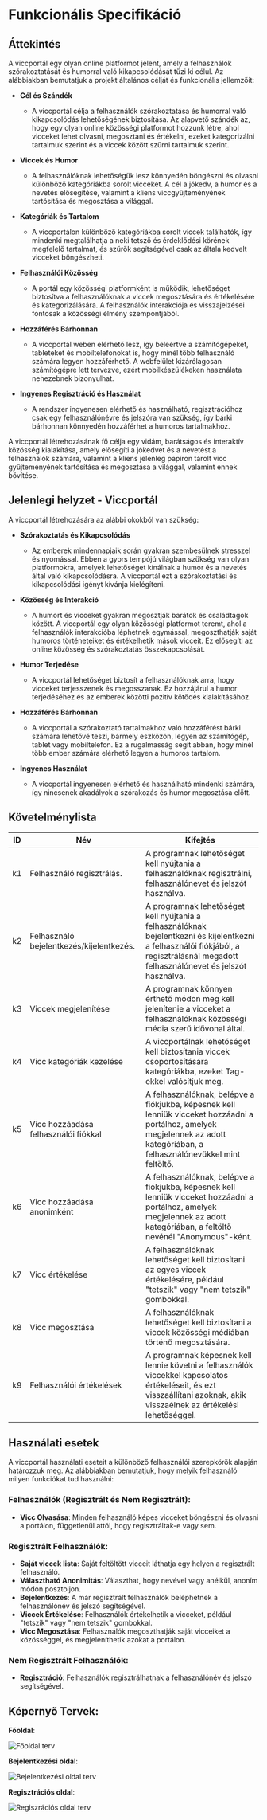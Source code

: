 # Funkcionális Specifikáció

## Áttekintés
A viccportál egy olyan online platformot jelent, amely a felhasználók szórakoztatását és humorral való kikapcsolódását tűzi ki célul. Az alábbiakban bemutatjuk a projekt általános célját és funkcionális jellemzőit:

- **Cél és Szándék**
    * A viccportál célja a felhasználók szórakoztatása és humorral való kikapcsolódás lehetőségének biztosítása. Az alapvető szándék az, hogy egy olyan online közösségi platformot hozzunk létre, ahol vicceket lehet olvasni, megosztani és értékelni, ezeket kategorizálni tartalmuk szerint és a viccek között szűrni tartalmuk szerint.

- **Viccek és Humor**
    * A felhasználóknak lehetőségük lesz könnyedén böngészni és olvasni különböző kategóriákba sorolt vicceket. A cél a jókedv, a humor és a nevetés elősegítése, valamint a kliens viccgyűjteményének tartósítása és megosztása a világgal.

- **Kategóriák és Tartalom**
    * A viccportálon különböző kategóriákba sorolt viccek találhatók, így mindenki megtalálhatja a neki tetsző és érdeklődési körének megfelelő tartalmat, és szűrők segítségével csak az általa kedvelt vicceket böngészheti.

- **Felhasználói Közösség**
    * A portál egy közösségi platformként is működik, lehetőséget biztosítva a felhasználóknak a viccek megosztására és értékelésére és kategorizálására. A felhasználók interakciója és visszajelzései fontosak a közösségi élmény szempontjából.

- **Hozzáférés Bárhonnan** 
    * A viccportál weben elérhető lesz, így beleértve a számítógépeket, tableteket és mobiltelefonokat is, hogy minél több felhasználó számára legyen hozzáférhető. A webfelület kizárólagosan számítógépre lett tervezve, ezért mobilkészülékeken használata nehezebnek bizonyulhat.

- **Ingyenes Regisztráció és Használat** 
    * A rendszer ingyenesen elérhető és használható, regisztrációhoz csak egy felhasználónévre és jelszóra van szükség, így bárki bárhonnan könnyedén hozzáférhet a humoros tartalmakhoz.

A viccportál létrehozásának fő célja egy vidám, barátságos és interaktív közösség kialakítása, amely elősegíti a jókedvet és a nevetést a felhasználók számára, valamint a kliens jelenleg papíron tárolt vicc gyűjteményének tartósítása és megosztása a világgal, valamint ennek bővítése.

## Jelenlegi helyzet - Viccportál

A viccportál létrehozására az alábbi okokból van szükség:

- **Szórakoztatás és Kikapcsolódás** 
    * Az emberek mindennapjaik során gyakran szembesülnek stresszel és nyomással. Ebben a gyors tempójú világban szükség van olyan platformokra, amelyek lehetőséget kínálnak a humor és a nevetés által való kikapcsolódásra. A viccportál ezt a szórakoztatási és kikapcsolódási igényt kívánja kielégíteni.

- **Közösség és Interakció** 
    * A humort és vicceket gyakran megosztják barátok és családtagok között. A viccportál egy olyan közösségi platformot teremt, ahol a felhasználók interakcióba léphetnek egymással, megoszthatják saját humoros történeteiket és értékelhetik mások vicceit. Ez elősegíti az online közösség és szórakoztatás összekapcsolását.

- **Humor Terjedése**
    * A viccportál lehetőséget biztosít a felhasználóknak arra, hogy vicceket terjesszenek és megosszanak. Ez hozzájárul a humor terjedéséhez és az emberek közötti pozitív kötődés kialakításához.

- **Hozzáférés Bárhonnan** 
    * A viccportál a szórakoztató tartalmakhoz való hozzáférést bárki számára lehetővé teszi, bármely eszközön, legyen az számítógép, tablet vagy mobiltelefon. Ez a rugalmasság segít abban, hogy minél több ember számára elérhető legyen a humoros tartalom.

- **Ingyenes Használat**
    * A viccportál ingyenesen elérhető és használható mindenki számára, így nincsenek akadályok a szórakozás és humor megosztása előtt.

## Követelménylista

| ID | Név                          | Kifejtés                                                                                               |
|----|------------------------------|--------------------------------------------------------------------------------------------------------|
| k1 | Felhasználó regisztrálás.     | A programnak lehetőséget kell nyújtania a felhasználóknak regisztrálni, felhasználónevet és jelszót használva.
| k2 | Felhasználó bejelentkezés/kijelentkezés.     | A programnak lehetőséget kell nyújtania a felhasználóknak bejelentkezni és kijelentkezni a felhasználói fiókjából, a regisztrálásnál megadott felhasználónevet és jelszót használva.
| k3 | Viccek megjelenítése          | A programnak könnyen érthető módon meg kell jelenítenie a vicceket a felhasználóknak közösségi média szerű idővonal által.               |
| k4 | Vicc kategóriák kezelése      | A viccportálnak lehetőséget kell biztosítania viccek csoportosítására kategóriákba, ezeket Tag-ekkel valósítjuk meg. |
| k5 | Vicc hozzáadása felhasználói fiókkal  | A felhasználóknak, belépve a fiókjukba, képesnek kell lenniük vicceket hozzáadni a portálhoz, amelyek megjelennek az adott kategóriában, a felhasználónevükkel mint feltöltő. |
| k6 | Vicc hozzáadása anonimként  | A felhasználóknak, belépve a fiókjukba, képesnek kell lenniük vicceket hozzáadni a portálhoz, amelyek megjelennek az adott kategóriában, a feltöltő nevénél "Anonymous"-ként. |
| k7 | Vicc értékelése               | A felhasználóknak lehetőséget kell biztosítani az egyes viccek értékelésére, például "tetszik" vagy "nem tetszik" gombokkal. |
| k8 | Vicc megosztása               | A felhasználóknak lehetőséget kell biztosítani a viccek közösségi médiában történő megosztására.         |
| k9 | Felhasználói értékelések      | A programnak képesnek kell lennie követni a felhasználók viccekkel kapcsolatos értékeléseit, és ezt visszaállítani azoknak, akik visszaélnek az értékelési lehetőséggel. |

## Használati esetek

A viccportál használati eseteit a különböző felhasználói szerepkörök alapján határozzuk meg. Az alábbiakban bemutatjuk, hogy melyik felhasználó milyen funkciókat tud használni:

### Felhasználók (Regisztrált **és** Nem Regisztrált):
- **Vicc Olvasása**: Minden felhasználó képes vicceket böngészni és olvasni a portálon, függetlenül attól, hogy regisztráltak-e vagy sem.

### Regisztrált Felhasználók:
- **Saját viccek lista**: Saját feltöltött vicceit láthatja egy helyen a regisztrált felhasználó.
- **Választható Anonimitás**: Választhat, hogy nevével vagy anélkül, anoním módon posztoljon.
- **Bejelentkezés**: A már regisztrált felhasználók beléphetnek a felhasználónév és jelszó segítségével.
- **Viccek Értékelése**: Felhasználók értékelhetik a vicceket, például "tetszik" vagy "nem tetszik" gombokkal.
- **Vicc Megosztása**: Felhasználók megoszthatják saját vicceiket a közösséggel, és megjeleníthetik azokat a portálon.

### Nem Regisztrált Felhasználók:
- **Regisztráció**: Felhasználók regisztrálhatnak a felhasználónév és jelszó segítségével.

## Képernyő Tervek:
**Főoldal**:

![Főoldal terv](tervKepernyo.drawio.png)

**Bejelentkezési oldal**:

![Bejelentkezési oldal terv](loginpage.drawio.png)

**Regisztrációs oldal**:

![Regiszrációs oldal terv](registerpage.drawio.png)




